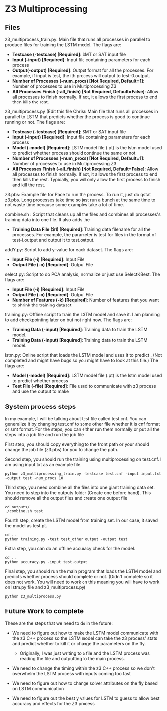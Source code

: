 # Z3 Multiprocessing 

## Files

z3_multiprocess_train.py: Main file that runs all processes in parallel to produce files for training the LSTM model. The flags are:

* **Testcase (-testcase) [Required]**: SMT or SAT input file 
* **Input (-input) [Required]**: Input file containing parameters for each process 
* **Output(-output) [Required]**: Output format for all the processes. For example, if input is test, the ith process will output to test-0.output.
* **Number of Processes (-num_procs) [Not Required, Default=1]**: Number of processes to use in Multiprocessing Z3 
* **All Processes Finish (-all_finish) [Not Required, Default=False]**: Allow all processes to finish normally. If not, it allows the first process to end then kills the rest.

z3_multiprocess.py (Edit this file Chris): Main file that runs all processes in parallel to LSTM that predicts whether the process is good to continue running or not. The flags are:
* **Testcase (-testcase) [Required]**: SMT or SAT input file 
* **Input (-input) [Required]**: Input file containing parameters for each process 
* **Model (-model) [Required]**: LSTM model file (.pt) is the lstm model used to predict whether process should continue the same or not
* **Number of Processes (-num_procs) [Not Required, Default=1]**: Number of processes to use in Multiprocessing Z3 
* **All Processes Finish (-all_finish) [Not Required, Default=False]**: Allow all processes to finish normally. If not, it allows the first process to end then kills the rest. Typically, you will only allow the first process to finish and kill the rest.

z3.pbs: Example file for Pace to run the process. To run it, just do qstat z3.pbs. Long processes take time so just run a bunch at the same time to not waste time because some examples take a lot of time.

combine.sh : Script that cleans up all the files and combines all processes's training data into one file. It also adds the 
* **Training Data File ($1) [Required]**: Training data filename for all the processes. For example, the parameter is test for files in the format
of test-i.output and output it to test.output.

addY.py: Script to add y-value for each dataset. The flags are:
* **Input File (-i) [Required]**: Input File 
* **Output File (-o) [Required]**: Output File

select.py: Script to do PCA analysis, normalize or just use SelectKBest. The flags are:
* **Input File (-i) [Required]**: Input File 
* **Output File (-o) [Required]**: Output File
* **Number of Features (-k) [Required]**: Number of features that you want to shrink the training dataset

training.py: Offline script to train the LSTM model and save it. I am planning to add checkpointing later on but not right now. The flags are:
* **Training Data (-input) [Required]**: Training data to train the LSTM model. 
* **Training Data (-input) [Required]**: Training data to train the LSTM model. 

lstm.py: Online script that loads the LSTM model and uses it to predict . (Not completed and might have bugs so you might have to look at this file.) The flags are:
* **Model (-model) [Required]**: LSTM model file (.pt) is the lstm model used to predict whether process
* **Test File (-file) [Required]**: File used to communicate with z3 process and use the output to make 


## System process steps

In my example, I will be talking about test file called test.cnf. You can generalize it by changing test.cnf to some other file whether it is cnf format or smt format. For the steps, you can either run them normally or put all the steps into a job file and run the job file.

First step, you should copy everything to the front path or your should change the job file (z3.pbs) for you to change the path.

Second step, you should run the training using multiprocessing on test.cnf. I am using input.txt as an example file.
```
python z3_multiprocessing_train.py -testcase test.cnf -input input.txt -output test -num_procs 10
```

Third step, you need combine all the files into one giant training data set. You need to step into the outputs folder (Create one before hand). This should remove all the output files and create one output file
```
cd outputs/
./combine.sh test
```

Fourth step, create the LSTM model from training set. In our case, it saved the model as test.pt.
```
cd ..
python training.py -test test_other.output -output test
```

Extra step, you can do an offline accuracy check for the model. 
```
cd ..
python accuracy.py -input test.output
```

Final step, you should run the main program that loads the LSTM model and predicts whether process should complete or not. (Didn't complete so it does not work. You will need to work on this meaning you will have to work on lstm.py file and z3_multiprocess.py)
```
python z3_multiprocess.py 
```

## Future Work to complete

These are the steps that we need to do in the future:

* We need to figure out how to make the LSTM model communicate with the z3 C++ process so the LSTM model can take the z3 process' stats and predict whether to kill it or change the parameters on the fly. 
    - Originally, I was just writing to a file and the LSTM process was reading the file and outputting to the main process.

* We need to change the timing within the z3 C++ process so we don't overwhelm the LSTM process with inputs coming too fast

* We need to figure out how to change solver attributes on the fly based on LSTM communication

* We need to figure out the best y values for LSTM to guess to allow best accuracy and effects for the Z3 process